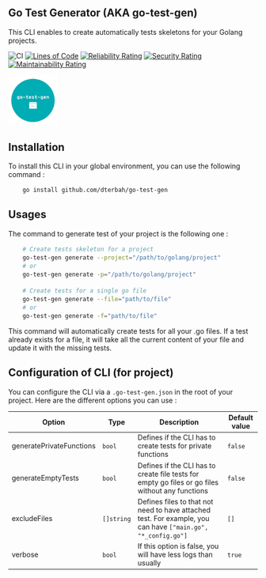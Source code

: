 ## Go Test Generator (AKA go-test-gen)

This CLI enables to create automatically tests skeletons for your Golang projects.

![CI](https://github.com/dterbah/go-test-gen/actions/workflows/go-test.yml/badge.svg)
[![Lines of Code](https://sonarcloud.io/api/project_badges/measure?project=dterbah_go-test-gen&metric=ncloc)](https://sonarcloud.io/summary/new_code?id=dterbah_go-test-gen)
[![Reliability Rating](https://sonarcloud.io/api/project_badges/measure?project=dterbah_go-test-gen&metric=reliability_rating)](https://sonarcloud.io/summary/new_code?id=dterbah_go-test-gen)
[![Security Rating](https://sonarcloud.io/api/project_badges/measure?project=dterbah_go-test-gen&metric=security_rating)](https://sonarcloud.io/summary/new_code?id=dterbah_go-test-gen)
[![Maintainability Rating](https://sonarcloud.io/api/project_badges/measure?project=dterbah_go-test-gen&metric=sqale_rating)](https://sonarcloud.io/summary/new_code?id=dterbah_go-test-gen)

<img src="assets/logo.png" width="100" />

## Installation

To install this CLI in your global environment, you can use the following command :

```bash
    go install github.com/dterbah/go-test-gen
```

## Usages

The command to generate test of your project is the following one :

```bash
    # Create tests skeleton for a project
    go-test-gen generate --project="/path/to/golang/project"
    # or
    go-test-gen generate -p="/path/to/golang/project"

    # Create tests for a single go file
    go-test-gen generate --file="path/to/file"
    # or
    go-test-gen generate -f="path/to/file"
```

This command will automatically create tests for all your .go files. If a test
already exists for a file, it will take all the current content of your file and
update it with the missing tests.

## Configuration of CLI (for project)

You can configure the CLI via a `.go-test-gen.json` in the root of your project. Here are the different options you can use :

| Option                   | Type       | Description                                                                                                  | Default value |
| ------------------------ | ---------- | ------------------------------------------------------------------------------------------------------------ | ------------- |
| generatePrivateFunctions | `bool`     | Defines if the CLI has to create tests for private functions                                                 | `false`       |
| generateEmptyTests       | `bool`     | Defines if the CLI has to create file tests for empty go files or go files without any functions             | `false`       |
| excludeFiles             | `[]string` | Defines files to that not need to have attached test. For example, you can have `["main.go", "*_config.go"]` | `[]`          |
| verbose                  | `bool`     | If this option is false, you will have less logs than usually                                                | `true`        |
